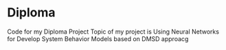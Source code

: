 # Diploma
Code for my Diploma Project
Topic of my project is Using Neural Networks for Develop System Behavior Models based on DMSD approacg
